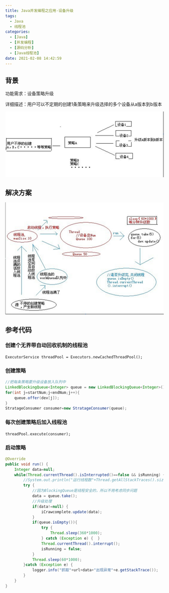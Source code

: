 ```yaml
---
title: Java并发编程之应用-设备升级
tags:
  - Java
  - 线程池
categories:
  - [Java]
  - [并发编程]
  - [源码分析]
  - [Java线程池]
date: 2021-02-08 14:42:59
---
```

## 背景

功能需求：设备策略升级  

详细描述：用户可以不定期的创建1条策略来升级选择的多个设备从a版本到b版本  

<div align=center>

![](Java并发编程之应用-设备升级/1588229421629.png)

</div>
<!--more-->

## 解决方案

<div align=center>

![](Java并发编程之应用-设备升级/1588229450427.png)

</div>

## 参考代码

### 创建个无界带自动回收机制的线程池

`ExecutorService threadPool = Executors.newCachedThreadPool();`

### 创建策略

```java
//把每条策略要升级设备放入队列中
LinkedBlockingQueue<Integer> queue = new LinkedBlockingQueue<Integer>();
for(int j=startNum;j<endNum;j++){
    queue.offer(dev[j]);
}
StratageConsumer consumer=new StratageConsumer(queue);
```

### 每次创建策略后加入线程池

`threadPool.execute(consumer);`

### 启动策略

```java
@Override  
public void run() {  
    Integer data=null;  
    while(Thread.currentThread().isInterrupted()==false && isRunning) {  
        //System.out.println("运行线程数"+Thread.getAllStackTraces().size());  
        try {  
            //因为BlockingQueue是线程安全的，所以不用考虑同步问题  
            data = queue.take();  
            //升级处理  
            if(data!=null) {  
                iCrawcomplete.update(data);  
            }  
            if(queue.isEmpty()){  
                try {  
                    Thread.sleep(360*1000);  
                } catch (Exception e) {  }
                Thread.currentThread().interrupt();
                isRunning = false;
            }  
            Thread.sleep(60*1000);  
        }catch (Exception e) {  
            logger.info("抓取"+url+data+"出现异常"+e.getStackTrace());  
        }  
    }  
}
```
